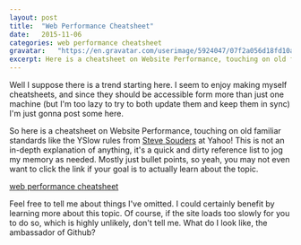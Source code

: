 ```yaml
---
layout: post
title:  "Web Performance Cheatsheet"
date:   2015-11-06
categories: web performance cheatsheet
gravatar:	"https://en.gravatar.com/userimage/5924047/07f2a056d18fd10a7054b7c4d2e73ed8.jpeg"
excerpt: Here is a cheatsheet on Website Performance, touching on old familiar standards like the YSlow rules from Yahoo! This is not an in-depth explanation of anything, it's a quick and dirty reference list...
---
```


Well I suppose there is a trend starting here. I seem to enjoy making myself cheatsheets, and since they should be accessible form more than just one machine (but I'm too lazy to try to both update them and keep them in sync) I'm just gonna post some here.

So here is a cheatsheet on Website Performance, touching on old familiar standards like the YSlow rules from 
[Steve Souders](https://twitter.com/souders) at Yahoo! This is not an in-depth explanation of anything, it's a quick and dirty reference list to jog my memory as needed. Mostly just bullet points, so yeah, you may not even want to click the link if your goal is to actually learn about the topic.

[web performance cheatsheet](/performance.html)

Feel free to tell me about things I've omitted. I could certainly benefit by learning more about this topic. Of course, if the site loads too slowly for you to do so, which is highly unlikely, don't tell me. What do I look like, the ambassador of Github?
